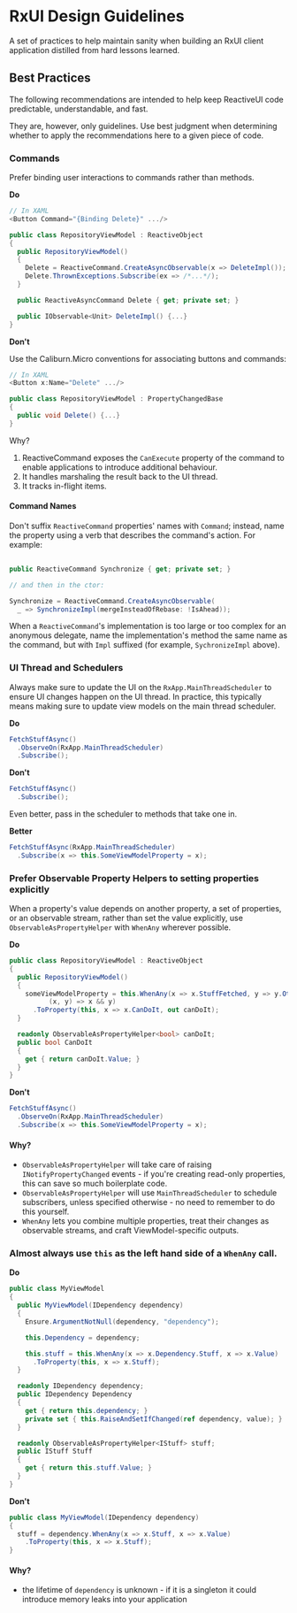RxUI Design Guidelines
======================

A set of practices to help maintain sanity when building an RxUI client 
application distilled from hard lessons learned.

## Best Practices

The following recommendations are intended to help keep ReactiveUI code 
predictable, understandable, and fast.

They are, however, only guidelines. Use best judgment when determining whether 
to apply the recommendations here to a given piece of code.

### Commands

Prefer binding user interactions to commands rather than methods.

__Do__

```csharp
// In XAML
<Button Command="{Binding Delete}" .../>

public class RepositoryViewModel : ReactiveObject
{
  public RepositoryViewModel() 
  {
    Delete = ReactiveCommand.CreateAsyncObservable(x => DeleteImpl());
    Delete.ThrownExceptions.Subscribe(ex => /*...*/);
  }

  public ReactiveAsyncCommand Delete { get; private set; }

  public IObservable<Unit> DeleteImpl() {...}
}
```

__Don't__

Use the Caliburn.Micro conventions for associating buttons and commands:

```csharp
// In XAML
<Button x:Name="Delete" .../>

public class RepositoryViewModel : PropertyChangedBase
{
  public void Delete() {...}	
}
```

Why? 

1. ReactiveCommand exposes the `CanExecute` property of the command to 
enable applications to introduce additional behaviour.
2. It handles marshaling the result back to the UI thread.
3. It tracks in-flight items.


#### Command Names

Don't suffix `ReactiveCommand` properties' names with `Command`; instead, name the property using a verb that describes the command's action. For example:

```csharp
	
public ReactiveCommand Synchronize { get; private set; }

// and then in the ctor:

Synchronize = ReactiveCommand.CreateAsyncObservable(
  _ => SynchronizeImpl(mergeInsteadOfRebase: !IsAhead));

```

When a `ReactiveCommand`'s implementation is too large or too complex for an anonymous delegate, name the implementation's method the same name as the command, but with `Impl` suffixed (for example, `SychronizeImpl` above).

### UI Thread and Schedulers

Always make sure to update the UI on the `RxApp.MainThreadScheduler` to ensure UI  changes happen on the UI thread. In practice, this typically means making sure to update view models on the main thread scheduler.

__Do__

```csharp
FetchStuffAsync()
  .ObserveOn(RxApp.MainThreadScheduler)
  .Subscribe();
```
__Don't__

```csharp
FetchStuffAsync()
  .Subscribe();
```

Even better, pass in the scheduler to methods that take one in.

__Better__

```csharp
FetchStuffAsync(RxApp.MainThreadScheduler)
  .Subscribe(x => this.SomeViewModelProperty = x);
```

### Prefer Observable Property Helpers to setting properties explicitly

When a property's value depends on another property, a set of properties, or an 
observable stream, rather than set the value explicitly, use 
`ObservableAsPropertyHelper` with `WhenAny` wherever possible.

__Do__

```csharp
public class RepositoryViewModel : ReactiveObject
{
  public RepositoryViewModel()
  {
    someViewModelProperty = this.WhenAny(x => x.StuffFetched, y => y.OtherStuffNotBusy, 
	      (x, y) => x && y)
      .ToProperty(this, x => x.CanDoIt, out canDoIt);
  }

  readonly ObservableAsPropertyHelper<bool> canDoIt;
  public bool CanDoIt
  {
    get { return canDoIt.Value; }  
  }	
}
```

__Don't__

```csharp
FetchStuffAsync()
  .ObserveOn(RxApp.MainThreadScheduler)
  .Subscribe(x => this.SomeViewModelProperty = x);
```

#### Why?

 - `ObservableAsPropertyHelper` will take care of raising `INotifyPropertyChanged`
   events - if you're creating read-only properties, this can save so much boilerplate
   code.
 - `ObservableAsPropertyHelper` will use `MainThreadScheduler` to schedule subscribers,
  unless specified otherwise - no need to remember to do this yourself.
 - `WhenAny` lets you combine multiple properties, treat their changes as observable
  streams, and craft ViewModel-specific outputs.

### Almost always use `this` as the left hand side of a `WhenAny` call.

__Do__

```csharp
public class MyViewModel
{
  public MyViewModel(IDependency dependency)
  {
    Ensure.ArgumentNotNull(dependency, "dependency");

    this.Dependency = dependency;

    this.stuff = this.WhenAny(x => x.Dependency.Stuff, x => x.Value)
      .ToProperty(this, x => x.Stuff);
  }

  readonly IDependency dependency;
  public IDependency Dependency
  {
    get { return this.dependency; }
    private set { this.RaiseAndSetIfChanged(ref dependency, value); }
  }

  readonly ObservableAsPropertyHelper<IStuff> stuff;
  public IStuff Stuff
  {
    get { return this.stuff.Value; }
  }
}
```

__Don't__

```csharp
public class MyViewModel(IDependency dependency)
{
  stuff = dependency.WhenAny(x => x.Stuff, x => x.Value)
    .ToProperty(this, x => x.Stuff);
}
```

#### Why?

 - the lifetime of `dependency` is unknown - if it is a singleton it
 could introduce memory leaks into your application
